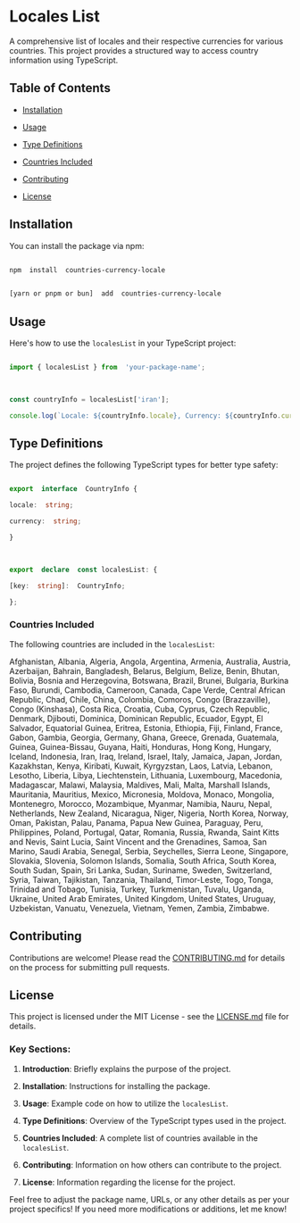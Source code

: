 # Locales List

  

A comprehensive list of locales and their respective currencies for various countries. This project provides a structured way to access country information using TypeScript.

  

## Table of Contents

  

-  [Installation](#installation)

-  [Usage](#usage)

-  [Type Definitions](#type-definitions)

-  [Countries Included](#countries-included)

-  [Contributing](#contributing)

-  [License](#license)

  

## Installation

  

You can install the package via npm:

  

```bash

npm  install  countries-currency-locale

```

  

```bash

[yarn or pnpm or bun]  add  countries-currency-locale

```


  

## Usage

  

Here's how to use the `localesList` in your TypeScript project:

  

```typescript

import { localesList } from  'your-package-name';

  

const countryInfo = localesList['iran'];

console.log(`Locale: ${countryInfo.locale}, Currency: ${countryInfo.currency}`);

```

  

## Type Definitions

  

The project defines the following TypeScript types for better type safety:

  

```typescript

export  interface  CountryInfo {

locale:  string;

currency:  string;

}

  

export  declare  const localesList: {

[key:  string]:  CountryInfo;

};

```

  

### Countries Included

  

The following countries are included in the `localesList`:

 Afghanistan, Albania, Algeria, Angola, Argentina, Armenia, Australia, Austria, Azerbaijan, Bahrain, Bangladesh, Belarus, Belgium, Belize, Benin, Bhutan, Bolivia, Bosnia and Herzegovina, Botswana, Brazil, Brunei, Bulgaria, Burkina Faso, Burundi, Cambodia, Cameroon, Canada, Cape Verde, Central African Republic, Chad, Chile, China, Colombia, Comoros, Congo (Brazzaville), Congo (Kinshasa), Costa Rica, Croatia, Cuba, Cyprus, Czech Republic, Denmark, Djibouti, Dominica, Dominican Republic, Ecuador, Egypt, El Salvador, Equatorial Guinea, Eritrea, Estonia, Ethiopia, Fiji, Finland, France, Gabon, Gambia, Georgia, Germany, Ghana, Greece, Grenada, Guatemala, Guinea, Guinea-Bissau, Guyana, Haiti, Honduras, Hong Kong, Hungary, Iceland, Indonesia, Iran, Iraq, Ireland, Israel, Italy, Jamaica, Japan, Jordan, Kazakhstan, Kenya, Kiribati, Kuwait, Kyrgyzstan, Laos, Latvia, Lebanon, Lesotho, Liberia, Libya, Liechtenstein, Lithuania, Luxembourg, Macedonia, Madagascar, Malawi, Malaysia, Maldives, Mali, Malta, Marshall Islands, Mauritania, Mauritius, Mexico, Micronesia, Moldova, Monaco, Mongolia, Montenegro, Morocco, Mozambique, Myanmar, Namibia, Nauru, Nepal, Netherlands, New Zealand, Nicaragua, Niger, Nigeria, North Korea, Norway, Oman, Pakistan, Palau, Panama, Papua New Guinea, Paraguay, Peru, Philippines, Poland, Portugal, Qatar, Romania, Russia, Rwanda, Saint Kitts and Nevis, Saint Lucia, Saint Vincent and the Grenadines, Samoa, San Marino, Saudi Arabia, Senegal, Serbia, Seychelles, Sierra Leone, Singapore, Slovakia, Slovenia, Solomon Islands, Somalia, South Africa, South Korea, South Sudan, Spain, Sri Lanka, Sudan, Suriname, Sweden, Switzerland, Syria, Taiwan, Tajikistan, Tanzania, Thailand, Timor-Leste, Togo, Tonga, Trinidad and Tobago, Tunisia, Turkey, Turkmenistan, Tuvalu, Uganda, Ukraine, United Arab Emirates, United Kingdom, United States, Uruguay, Uzbekistan, Vanuatu, Venezuela, Vietnam, Yemen, Zambia, Zimbabwe.
  

## Contributing

  

Contributions are welcome! Please read the [CONTRIBUTING.md](link-to-contributing-guidelines) for details on the process for submitting pull requests.

  

## License

  

This project is licensed under the MIT License - see the [LICENSE.md](link-to-license-file) file for details.

  

### Key Sections:

  

1.  **Introduction**: Briefly explains the purpose of the project.

2.  **Installation**: Instructions for installing the package.

3.  **Usage**: Example code on how to utilize the `localesList`.

4.  **Type Definitions**: Overview of the TypeScript types used in the project.

5.  **Countries Included**: A complete list of countries available in the `localesList`.

6.  **Contributing**: Information on how others can contribute to the project.

7.  **License**: Information regarding the license for the project.

  

Feel free to adjust the package name, URLs, or any other details as per your project specifics! If you need more modifications or additions, let me know!
